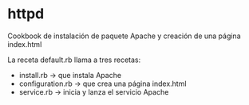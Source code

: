 # httpd

Cookbook de instalación de paquete Apache y creación de una página index.html

La receta default.rb llama a tres recetas:
+ install.rb -> que instala Apache
+ configuration.rb -> que crea una página index.html
+ service.rb -> inicia y lanza el servicio Apache
